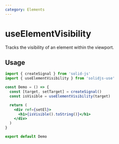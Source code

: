 ```yaml
---
category: Elements
---
```


# useElementVisibility

Tracks the visibility of an element within the viewport.

## Usage

```jsx
import { createSignal } from 'solid-js'
import { useElementVisibility } from 'solidjs-use'

const Demo = () => {
  const [target, setTarget] = createSignal()
  const isVisible = useElementVisibility(target)

  return (
    <div ref={setEl}>
      <h1>{isVisible().toString()}</h1>
    </div>
  )
}

export default Demo
```
